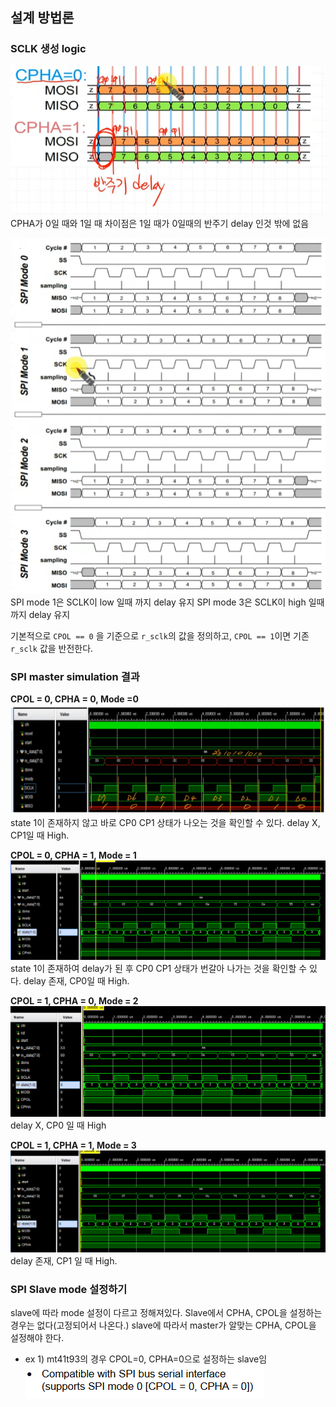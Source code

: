 ## 설계 방법론
### SCLK 생성 logic
![](img.png)
CPHA가 0일 때와 1일 때 차이점은 1일 때가 0일때의 반주기 delay 인것 밖에 없음


![](tim.png)
SPI mode 1은 SCLK이 low 일때 까지 delay 유지
SPI mode 3은 SCLK이 high 일때 까지 delay 유지

기본적으로 `CPOL == 0` 을 기준으로 `r_sclk`의 값을 정의하고, `CPOL == 1`이면 기존 `r_sclk` 값을 반전한다.

### SPI master simulation 결과
**CPOL = 0, CPHA = 0, Mode =0**
![](case1.png)
state 1이 존재하지 않고 바로 CP0 CP1 상태가 나오는 것을 확인할 수 있다.
delay X, CP1일 때 High.

**CPOL = 0, CPHA = 1, Mode = 1**
![](case2.png)
state 1이 존재하여 delay가 된 후 CP0 CP1 상태가 번갈아 나가는 것을 확인할 수 있다.
delay 존재, CP0일 때 High.

**CPOL = 1, CPHA = 0, Mode = 2**
![](case3.png)
delay X, CP0 일 때 High

**CPOL = 1, CPHA = 1, Mode = 3**
![](case4.png)
delay 존재, CP1 일 때 High.



### SPI Slave mode 설정하기
slave에 따라 mode 설정이 다르고 정해져있다.
Slave에서 CPHA, CPOL을 설정하는 경우는 없다(고정되어서 나온다.) 
slave에 따라서 master가 알맞는 CPHA, CPOL을 설정해야 한다.

- ex 1) mt41t93의 경우 CPOL=0, CPHA=0으로 설정하는 slave임
![](mt41t93.png)
